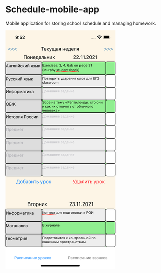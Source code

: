 # Schedule-mobile-app
Mobile application for storing school schedule and managing homework.

<img src="images/Homework.png" alt="homework" align="middle" width="350"/>
